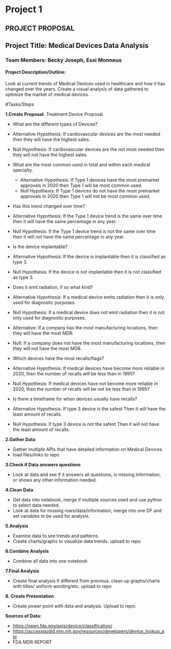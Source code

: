 # Project 1 #

## PROJECT PROPOSAL ##

## Project Title:  Medical Devices Data Analysis ##

### Team Members: Becky Joseph, Essi Monneus ###

#### Project Description/Outline: #####
Look at current trends of Medical Devices used in healthcare and how it has changed over the years. Create a visual analysis of data gathered to optimize the market of medical devices.   

#Tasks/Steps

**1.Create Proposal:**
Treatment Device Proposal

* What are the different types of Devices?
 * Alternative Hypothesis: If cardiovascular devices are the most needed then they will have the highest sales.
 * Null Hypothesis:  If cardiovascular devices are the not most needed then they will not have the highest sales.

* What are the most common used in total and within each medical specialty.
  * Alternative Hypothesis: If Type 1 devices have the most premarket approvals in 2020  then Type 1 will be most common used.
  * Null Hypothesis:  If Type 1 devices do not have the most premarket approvals in 2020 then Type 1 will not be most common used.

* Has this trend changed over time? 
 * Alternative Hypothesis: If the Type 1 device trend is the same over time then it will have the same percentage in any year.
 * Null Hypothesis:  If the Type 1 device trend is not the same over time then it will not have the same percentage in any year.

* Is the device implantable? 
 * Alternative Hypothesis: If the device is implantable then it is classified as type 3.
 * Null Hypothesis:  If the device is not implantable then it is not classified as type 3.

* Does it emit radiation, if so what kind?
 * Alternative Hypothesis: If a medical device emits radiation then it is only used for diagnostic purposes.
 * Null Hypothesis:   If a medical device does not emit radiation then it is not only used for diagnostic purposes.

 * Alternative: If a company has the most manufacturing locations, then they will have the most MDR.
 * Null: If a company does not have the most manufacturing locations, then they will not have the most MDR.

* Which devices have the most recalls/flags?
 * Alternative Hypothesis: If medical devices have become more reliable in 2020, then the number of recalls will be less than in 1995? 
 * Null Hypothesis:  If medical devices have not become more reliable in 2020, then the number of recalls will be not be less than in 1995?

* Is there a timeframe for when devices usually have recalls? 
 * Alternative Hypothesis: If type 3 device is the safest Then it will have the least amount of recalls.
 * Null Hypothesis:  If type 3 device is not the safest Then it will not have the least amount of recalls.


**2.Gather Data**
 * Gather multiple APIs that have detailed information on Medical Devices. 
 * load files/links to repo

**3.Check if Data answers questions**
 * Look at data and see if it answers all questions, is missing information, or shows any other information needed.

**4.Clean Data**
* Get data into notebook, merge if multiple sources used and use python to select data needed.  
* Look at data for missing rows/data/information, merge into one DF and set variables to be used for analysis.

**5.Analysis**
 * Examine data to see trends and patterns.  
 * Create charts/graphs to visualize data trends. upload to repo

**6.Combine Analysis** 
 * Combine all data into one notebook

**7.Final Analysis** 
 * Create final analysis if different from previous.  clean up graphs/charts with titles/ uniform wording/etc. upload to repo

**8. Create Presentation**  
  * Create power point with data and analysis.  Upload to repo.

**Sources of Data:**
* https://open.fda.gov/apis/device/classification/
* https://accessgudid.nlm.nih.gov/resources/developers/device_lookup_api
* FDA MDR REPORT
